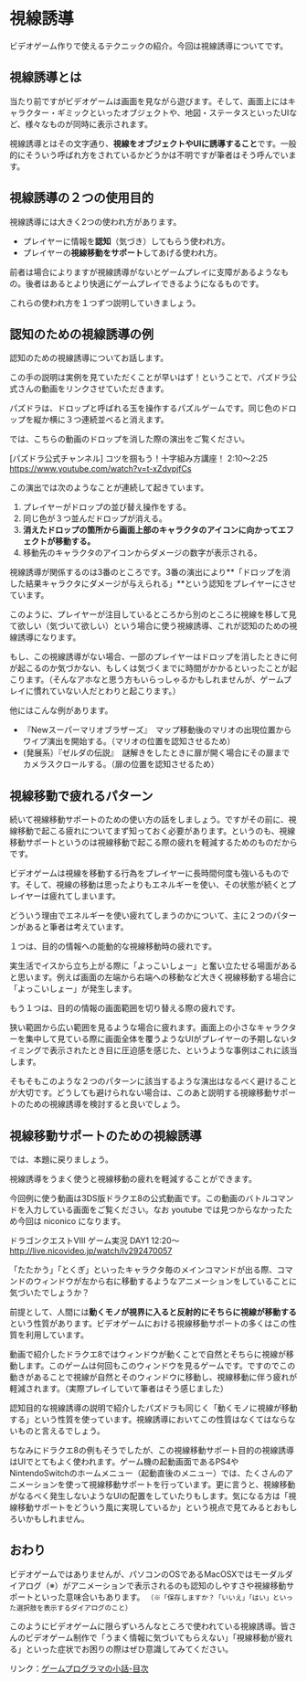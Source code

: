 # 視線誘導

ビデオゲーム作りで使えるテクニックの紹介。今回は視線誘導についてです。

## 視線誘導とは

当たり前ですがビデオゲームは画面を見ながら遊びます。そして、画面上にはキャラクター・ギミックといったオブジェクトや、地図・ステータスといったUIなど、様々なものが同時に表示されます。

視線誘導とはその文字通り、**視線をオブジェクトやUIに誘導すること**です。一般的にそういう呼ばれ方をされているかどうかは不明ですが筆者はそう呼んでいます。

## 視線誘導の２つの使用目的

視線誘導には大きく2つの使われ方があります。

- プレイヤーに情報を**認知**（気づき）してもらう使われ方。
- プレイヤーの**視線移動をサポート**してあげる使われ方。

前者は場合によりますが視線誘導がないとゲームプレイに支障があるようなもの。後者はあるとより快適にゲームプレイできるようになるものです。

これらの使われ方を１つずつ説明していきましょう。

## 認知のための視線誘導の例

認知のための視線誘導についてお話します。

この手の説明は実例を見ていただくことが早いはず！ということで、パズドラ公式さんの動画をリンクさせていただきます。

パズドラは、ドロップと呼ばれる玉を操作するパズルゲームです。同じ色のドロップを縦か横に３つ連続並べると消えます。

では、こちらの動画のドロップを消した際の演出をご覧ください。

[パズドラ公式チャンネル]  コツを掴もう！十字組み方講座！ 2:10〜2:25
https://www.youtube.com/watch?v=t-xZdvpjfCs

この演出では次のようなことが連続して起きています。

1. プレイヤーがドロップの並び替え操作をする。
1. 同じ色が３つ並んだドロップが消える。
1. **消えたドロップの箇所から画面上部のキャラクタのアイコンに向かってエフェクトが移動する。**
1. 移動先のキャラクタのアイコンからダメージの数字が表示される。

視線誘導が関係するのは3番のところです。3番の演出により**「ドロップを消した結果キャラクタにダメージが与えられる」**という認知をプレイヤーにさせています。

このように、プレイヤーが注目しているところから別のところに視線を移して見て欲しい（気づいて欲しい）という場合に使う視線誘導、これが認知のための視線誘導になります。

もし、この視線誘導がない場合、一部のプレイヤーはドロップを消したときに何が起こるのか気づかない、もしくは気づくまでに時間がかかるといったことが起こります。（そんなアホなと思う方もいらっしゃるかもしれませんが、ゲームプレイに慣れていない人だとわりと起こります。）


他にはこんな例があります。

- 『Newスーパーマリオブラザーズ』　マップ移動後のマリオの出現位置からワイプ演出を開始する。（マリオの位置を認知させるため）
- (発展系）『ゼルダの伝説』　謎解きをしたときに扉が開く場合にその扉までカメラスクロールする。（扉の位置を認知させるため）

## 視線移動で疲れるパターン

続いて視線移動サポートのための使い方の話をしましょう。ですがその前に、視線移動で起こる疲れについてまず知っておく必要があります。というのも、視線移動サポートというのは視線移動で起こる際の疲れを軽減するためのものだからです。

ビデオゲームは視線を移動する行為をプレイヤーに長時間何度も強いるものです。そして、視線の移動は思ったよりもエネルギーを使い、その状態が続くとプレイヤーは疲れてしまいます。

どういう理由でエネルギーを使い疲れてしまうのかについて、主に２つのパターンがあると筆者は考えています。

１つは、目的の情報への能動的な視線移動時の疲れです。

実生活でイスから立ち上がる際に「よっこいしょー」と奮い立たせる場面があると思います。例えば画面の左端から右端への移動など大きく視線移動する場合に「よっこいしょー」が発生します。

もう１つは、目的の情報の画面範囲を切り替える際の疲れです。

狭い範囲から広い範囲を見るような場合に疲れます。画面上の小さなキャラクターを集中して見ている際に画面全体を覆うようなUIがプレイヤーの予期しないタイミングで表示されたとき目に圧迫感を感じた、というような事例はこれに該当します。

そもそもこのような２つのパターンに該当するような演出はなるべく避けることが大切です。どうしても避けられない場合は、このあと説明する視線移動サポートのための視線誘導を検討すると良いでしょう。

## 視線移動サポートのための視線誘導

では、本題に戻りましょう。

視線誘導をうまく使うと視線移動の疲れを軽減することができます。

今回例に使う動画は3DS版ドラクエ8の公式動画です。この動画のバトルコマンドを入力している画面をご覧ください。なお youtube では見つからなかったため今回は niconico になります。

ドラゴンクエストⅧ ゲーム実況 DAY1 12:20〜
http://live.nicovideo.jp/watch/lv292470057

「たたかう」「とくぎ」といったキャラクタ毎のメインコマンドが出る際、コマンドのウィンドウが左から右に移動するようなアニメーションをしていることに気づいたでしょうか？

前提として、人間には**動くモノが視界に入ると反射的にそちらに視線が移動する**という性質があります。ビデオゲームにおける視線移動サポートの多くはこの性質を利用しています。

動画で紹介したドラクエ8ではウィンドウが動くことで自然とそちらに視線が移動します。このゲームは何回もこのウィンドウを見るゲームです。ですのでこの動きがあることで視線が自然とそのウィンドウに移動し、視線移動に伴う疲れが軽減されます。（実際プレイしていて筆者はそう感じました）

認知目的な視線誘導の説明で紹介したパズドラも同じく「動くモノに視線が移動する」という性質を使っています。視線誘導においてこの性質はなくてはならないものと言えるでしょう。

ちなみにドラクエ8の例もそうでしたが、この視線移動サポート目的の視線誘導はUIでとてもよく使われます。ゲーム機の起動画面であるPS4やNintendoSwitchのホームメニュー（起動直後のメニュー）では、たくさんのアニメーションを使って視線移動サポートを行っています。更に言うと、視線移動がなるべく発生しないようなUIの配置をしていたりもします。気になる方は「視線移動サポートをどういう風に実現しているか」という視点で見てみるとおもしろいかもしれません。

## おわり

ビデオゲームではありませんが、パソコンのOSであるMacOSXではモーダルダイアログ（※）がアニメーションで表示されるのも認知のしやすさや視線移動サポートといった意味合いもあります。
``（※「保存しますか？「いいえ」「はい」といった選択肢を表示するダイアログのこと）``

このようにビデオゲームに限らずいろんなところで使われている視線誘導。皆さんのビデオゲーム制作で「うまく情報に気づいてもらえない」「視線移動が疲れる」といった症状でお困りの際はぜひ意識してみてください。


リンク：[ゲームプログラマの小話-目次](http://www.10106.net/~hoboaki/wiki/index.php?%E3%82%B2%E3%83%BC%E3%83%A0%E3%83%97%E3%83%AD%E3%82%B0%E3%83%A9%E3%83%9E%E3%81%AE%E5%B0%8F%E8%A9%B1)

